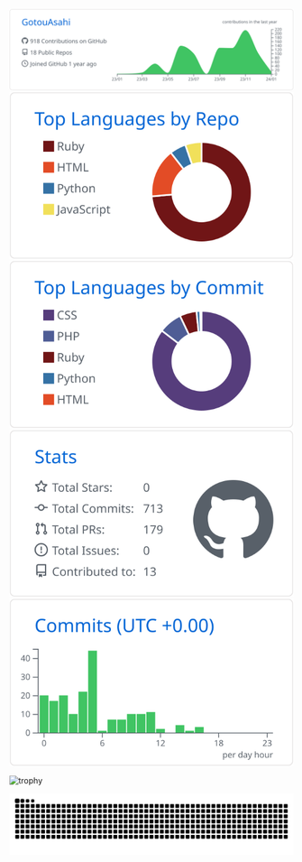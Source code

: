 [![](https://raw.githubusercontent.com/GotouAsahi/GotouAsahi/master/profile-summary-card-output/github/0-profile-details.svg)](https://github.com/vn7n24fzkq/github-profile-summary-cards)
[![](https://raw.githubusercontent.com/GotouAsahi/GotouAsahi/master/profile-summary-card-output/github/1-repos-per-language.svg)](https://github.com/vn7n24fzkq/github-profile-summary-cards) [![](https://raw.githubusercontent.com/GotouAsahi/GotouAsahi/master/profile-summary-card-output/github/2-most-commit-language.svg)](https://github.com/vn7n24fzkq/github-profile-summary-cards)
[![](https://raw.githubusercontent.com/GotouAsahi/GotouAsahi/master/profile-summary-card-output/github/3-stats.svg)](https://github.com/vn7n24fzkq/github-profile-summary-cards) [![](https://raw.githubusercontent.com/GotouAsahi/GotouAsahi/master/profile-summary-card-output/github/4-productive-time.svg)](https://github.com/vn7n24fzkq/github-profile-summary-cards)


![trophy](https://github-profile-trophy.vercel.app/?username=GotouAsahi&theme=gruvbox)

![](https://raw.githubusercontent.com/GotouAsahi/GotouAsahi/output/github-contribution-grid-snake.svg)

